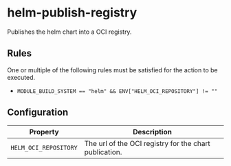 # helm-publish-registry

Publishes the helm chart into a OCI registry.


## Rules

One or multiple of the following rules must be satisfied for the action to be executed.

- `MODULE_BUILD_SYSTEM == "helm" && ENV["HELM_OCI_REPOSITORY"] != ""`

## Configuration

| Property | Description |
|---|---|
| `HELM_OCI_REPOSITORY` | The url of the OCI registry for the chart publication. |


